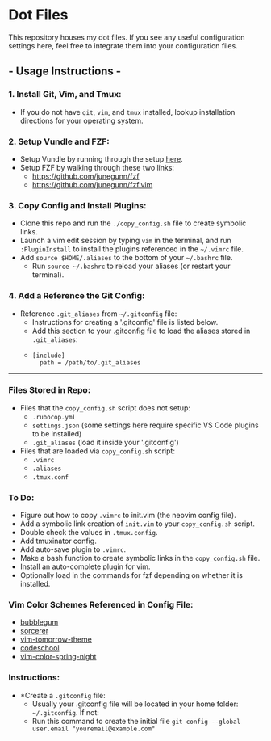# Dot Files

This repository houses my dot files. If you see any useful configuration settings here, feel free to integrate them into your configuration files.

## - Usage Instructions -

### 1. Install Git, Vim, and Tmux:
* If you do not have `git`, `vim`, and `tmux` installed, lookup installation directions for your operating system.

### 2. Setup Vundle and FZF:
 * Setup Vundle by running through the setup [here](https://github.com/VundleVim/Vundle.vim).
 * Setup FZF by walking through these two links:
   * https://github.com/junegunn/fzf
   * https://github.com/junegunn/fzf.vim

### 3. Copy Config  and Install Plugins:
* Clone this repo and run the `./copy_config.sh` file to create symbolic links.
 * Launch a vim edit session by typing `vim` in the terminal, and run `:PluginInstall` to install the plugins referenced in the `~/.vimrc` file.
* Add `source $HOME/.aliases` to the bottom of your `~/.bashrc` file.
  * Run `source ~/.bashrc` to reload your aliases (or restart your terminal).

### 4. Add a Reference the Git Config:
* Reference `.git_aliases` from `~/.gitconfig` file:
  * Instructions for creating a '.gitconfig' file is listed below.
  * Add this section to your .gitconfig file to load the aliases stored in `.git_aliases`:
  * ```
    [include]
      path = /path/to/.git_aliases
    ```

---

### Files Stored in Repo:
* Files that the `copy_config.sh` script does not setup:
  * `.rubocop.yml`
  * `settings.json` (some settings here require specific VS Code plugins to be installed)
  * `.git_aliases` (load it inside your '.gitconfig')
* Files that are loaded via `copy_config.sh` script:
  * `.vimrc`
  * `.aliases`
  * `.tmux.conf`

### To Do:
* Figure out how to copy `.vimrc` to init.vim (the neovim config file).
* Add a symbolic link creation of `init.vim` to your `copy_config.sh` script.
* Double check the values in `.tmux.config`.
* Add tmuxinator config.
* Add auto-save plugin to `.vimrc`.
* Make a bash function to create symbolic links in the `copy_config.sh` file.
* Install an auto-complete plugin for vim.
* Optionally load in the commands for fzf depending on whether it is installed.

### Vim Color Schemes Referenced in Config File:
* [bubblegum](https://github.com/baskerville/bubblegum)
* [sorcerer](https://github.com/adlawson/vim-sorcerer)
* [vim-tomorrow-theme](https://github.com/chriskempson/vim-tomorrow-theme)
* [codeschool](https://github.com/antlypls/vim-colors-codeschool)
* [vim-color-spring-night](https://github.com/rhysd/vim-color-spring-night)

### Instructions:

* *Create a `.gitconfig` file:
  * Usually your .gitconfig file will be located in your home folder: `~/.gitconfig`. If not:
  * Run this command to create the initial file `git config --global user.email "youremail@example.com"`
